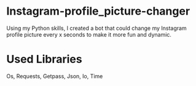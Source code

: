 # Instagram-profile_picture-changer
Using my Python skills, I created a bot that could change my Instagram profile picture every x seconds to make it more fun and dynamic.
# Used Libraries
Os,
Requests,
Getpass,
Json,
Io,
Time
